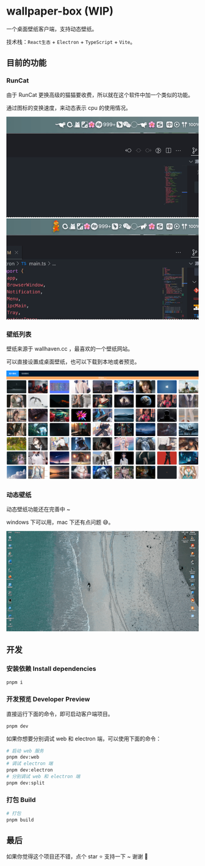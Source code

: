 # wallpaper-box (WIP)

一个桌面壁纸客户端，支持动态壁纸。

技术栈：`React生态` + `Electron` + `TypeScript` + `Vite`。

## 目前的功能

### RunCat

由于 RunCat 更换高级的猫猫要收费，所以就在这个软件中加一个类似的功能。

通过图标的变换速度，来动态表示 cpu 的使用情况。

<img src="https://raw.githubusercontent.com/wangrongding/image-house/master/202212301215445.gif" width="600" />

<img src="https://raw.githubusercontent.com/wangrongding/image-house/master/202212300236138.gif" width="600" />

### 壁纸列表

壁纸来源于 wallhaven.cc ，最喜欢的一个壁纸网站。

可以直接设置成桌面壁纸，也可以下载到本地或者预览。

<img src="https://raw.githubusercontent.com/wangrongding/image-house/master/images202204280233745.png" width="600" />

### 动态壁纸

动态壁纸功能还在完善中 ~

windows 下可以用，mac 下还有点问题 😅。

<img src="https://raw.githubusercontent.com/wangrongding/image-house/master/images202204250101273.gif" width="600" />

## 开发

### 安装依赖 Install dependencies

```sh
pnpm i
```

### 开发预览 Developer Preview

直接运行下面的命令，即可启动客户端项目。

```sh
pnpm dev

```

如果你想要分别调试 web 和 electron 端，可以使用下面的命令：

```sh
# 启动 web 服务
pnpm dev:web
# 调试 electron 端
pnpm dev:electron
# 分别调试 web 和 electron 端
pnpm dev:split
```

### 打包 Build

```sh
# 打包
pnpm build
```

## 最后

如果你觉得这个项目还不错，点个 star ⭐️ 支持一下 ~ 谢谢 🌸
